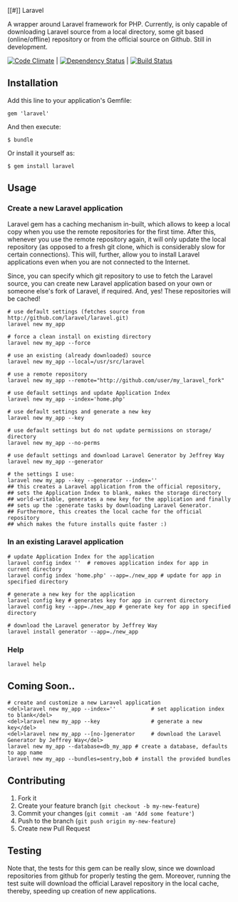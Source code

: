 [[#]] Laravel

A wrapper around Laravel framework for PHP.
Currently, is only capable of downloading Laravel source from
a local directory, some git based (online/offline) repository
or from the official source on Github.
Still in development.

[![Code
Climate](https://codeclimate.com/badge.png)](https://codeclimate.com/github/nikhgupta/laravel)
| [![Dependency
Status](https://gemnasium.com/nikhgupta/laravel.png)](https://gemnasium.com/nikhgupta/laravel) | [![Build Status](https://travis-ci.org/nikhgupta/laravel.png?branch=master)](https://travis-ci.org/nikhgupta/laravel)
## Installation

Add this line to your application's Gemfile:

    gem 'laravel'

And then execute:

    $ bundle

Or install it yourself as:

    $ gem install laravel

## Usage

### Create a new Laravel application

Laravel gem has a caching mechanism in-built, which allows to keep a local
copy when you use the remote repositories for the first time. After this,
whenever you use the remote repository again, it will only update the local
repository (as opposed to a fresh git clone, which is considerably slow for
certain connections). This will, further, allow you to install Laravel
applications even when you are not connected to the Internet.

Since, you can specify which git repository to use to fetch the Laravel
source, you can create new Laravel application based on your own or someone
else's fork of Laravel, if required. And, yes! These repositories will be
cached!

    # use default settings (fetches source from http://github.com/laravel/laravel.git)
    laravel new my_app

    # force a clean install on existing directory
    laravel new my_app --force

    # use an existing (already downloaded) source
    laravel new my_app --local=/usr/src/laravel

    # use a remote repository
    laravel new my_app --remote="http://github.com/user/my_laravel_fork"

    # use default settings and update Application Index
    laravel new my_app --index='home.php'

    # use default settings and generate a new key
    laravel new my_app --key

    # use default settings but do not update permissions on storage/ directory
    laravel new my_app --no-perms

    # use default settings and download Laravel Generator by Jeffrey Way
    laravel new my_app --generator

    # the settings I use:
    laravel new my_app --key --generator --index=''
    ## this creates a Laravel application from the official repository,
    ## sets the Application Index to blank, makes the storage directory
    ## world-writable, generates a new key for the application and finally
    ## sets up the :generate tasks by downloading Laravel Generator.
    ## Furthermore, this creates the local cache for the official repository
    ## which makes the future installs quite faster :)

### In an existing Laravel application

    # update Application Index for the application
    laravel config index ''  # removes application index for app in current directory
    laravel config index 'home.php' --app=./new_app # update for app in specified directory

    # generate a new key for the application
    laravel config key # generates key for app in current directory
    laravel config key --app=./new_app # generate key for app in specified directory
    
    # download the Laravel generator by Jeffrey Way
    laravel install generator --app=./new_app

### Help

    laravel help

## Coming Soon..
    # create and customize a new Laravel application
    <del>laravel new my_app --index=''           # set application index to blank</del>
    <del>laravel new my_app --key                # generate a new key</del>
    <del>laravel new my_app --[no-]generator     # download the Laravel Generator by Jeffrey Way</del>
    laravel new my_app --database=db_my_app # create a database, defaults to app name
    laravel new my_app --bundles=sentry,bob # install the provided bundles

## Contributing

1. Fork it
2. Create your feature branch (`git checkout -b my-new-feature`)
3. Commit your changes (`git commit -am 'Add some feature'`)
4. Push to the branch (`git push origin my-new-feature`)
5. Create new Pull Request

## Testing

Note that, the tests for this gem can be really slow, since we download
repositories from github for properly testing the gem. Moreover, running the
test suite will download the official Laravel repository in the local cache,
thereby, speeding up creation of new applications.
